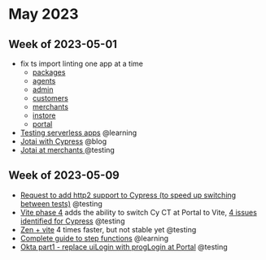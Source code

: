 # May 2023

## Week of 2023-05-01 

- fix ts import linting one app at a time 
  - [packages](https://github.com/helloextend/client/pull/6238)
  - [agents](https://github.com/helloextend/client/pull/6240)
  - [admin](https://github.com/helloextend/client/pull/6241)
  - [customers](https://github.com/helloextend/client/pull/6242)
  - [merchants](https://github.com/helloextend/client/pull/6243)
  - [instore](https://github.com/helloextend/client/pull/6244)
  - [portal](https://github.com/helloextend/client/pull/6247)
- [Testing serverless apps](https://github.com/muratkeremozcan/books/tree/master/aws/Testing-serverless-apps) @learning
- [Jotai with Cypress](https://www.youtube.com/watch?v=HY_w3Nyixvc) @blog
- [Jotai at merchants ](https://github.com/helloextend/client/pull/6283)@testing

## Week of 2023-05-09 

- [Request to add http2 support to Cypress (to speed up switching between tests)](https://github.com/cypress-io/cypress/issues/26698)  @testing
- [Vite phase 4](https://github.com/helloextend/client/pull/6302)  adds the ability to switch Cy CT at Portal to Vite, [4 issues identified for Cypress](https://helloextend.atlassian.net/browse/DEVXTEST-1849) @testing
- [Zen + vite](https://github.com/helloextend/client/pull/6320) 4 times faster, but not stable yet @testing
- [Complete guide to step functions](https://github.com/muratkeremozcan/books/tree/master/aws/Complete-Guide-To-Step-Functions) @learning
- [Okta part1 - replace uiLogin with progLogin at Portal](https://github.com/helloextend/client/pull/6335) @testing



